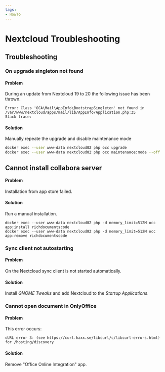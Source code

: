 ```yaml
---
tags:
- HowTo
---
```

# Nextcloud Troubleshooting

## Troubleshooting

### On upgrade singleton not found

#### Problem

During an update from Nextcloud 19 to 20 the following issue has been thrown.

```
Error: Class 'OCA\Mail\AppInfo\BootstrapSingleton' not found in /var/www/nextcloud/apps/mail/lib/AppInfo/Application.php:35
Stack trace:
```

#### Solution

Manually repeate the upgrade and disable maintenance mode

```bash
docker exec --user www-data nextcloud02 php occ upgrade
docker exec --user www-data nextcloud02 php occ maintenance:mode --off   
```

## Cannot install collabora server

#### Problem

Installation from app store failed.

#### Solution

Run a manual installation.

```
docker exec --user www-data nextcloud02 php -d memory_limit=512M occ app:install richdocumentscode
docker exec --user www-data nextcloud02 php -d memory_limit=512M occ app:remove richdocumentscode
```

### Sync client not autostarting

#### Problem

On the Nextcloud sync client is not started automatically.

#### Solution

Install *GNOME Tweaks* and add Nextcloud to the *Startup Applications*.

### Cannot open document in OnlyOffice

#### Problem

This error occurs:

```
cURL error 3: (see https://curl.haxx.se/libcurl/c/libcurl-errors.html) for /hosting/discovery
```

#### Solution

Remove "Office Online Integration" app.
